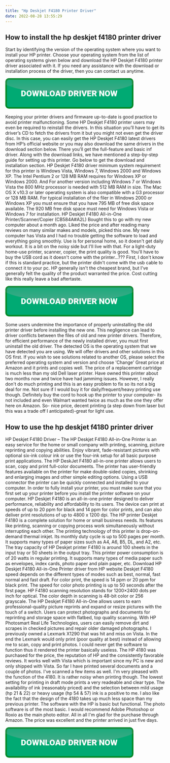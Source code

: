 ```yaml
---
title: "Hp Deskjet F4180 Printer Driver"
date: 2022-08-28 13:55:29
---
```


## How to install the hp deskjet f4180 printer driver

Start by identifying the version of the operating system where you want to install your HP printer. Choose your operating system from the list of operating systems given below and download the HP Deskjet F4180 printer driver associated with it. If you need any assistance with the download or installation process of the driver, then you can contact us anytime.

[![button](https://github.com/driverbay/driverbay.github.io/blob/main/dlbutton.png?raw=true)](https://printerpatch.com/download-printer-driver)


Keeping your printer drivers and firmware up-to-date is good practice to avoid printer malfunctioning. Some HP Deskjet F4180 printer users may even be required to reinstall the drivers. In this situation you’ll have to get its driver’s CD to fetch the drivers from it but you might not even get the driver disc. In this case, you can easily get the HP Deskjet F4180 latest drivers from HP’s official website or you may also download the same drivers in the download section below. There you’ll get the full-feature and basic inf driver. Along with the download links, we have mentioned a step-by-step guide for setting up this printer. Go below to get the download and installation section.
HP Deskjet F4180 driver minimum system requirement for this printer is Windows Vista, Windows 7, Windows 2000 and Windows XP. The Intel Pentium 2 or 128 MB RAM requires for Windows XP or Windows 2000. And For another version including Windows 7 or Windows Vista the 800 MHz processor is needed with 512 MB RAM in size. The Mac OS X v10.3 or later operating system is also compatible with a G3 processor or 128 MB RAM. For typical installation of the filer in Windows 2000 or Windows XP you must ensure that you have 795 MB of free disk space available. The 920 MB free disk space must need for Windows Vista or Windows 7 for installation.
HP Deskjet F4180 All-in-One Printer/Scanner/Copier (CB584A#A2L) Bought this to go with my new computer about a month ago. Liked the price and after reading many reviews on many similar makes and models, picked this one. My new computer has Vista and I had no trouble getting the software to load and everything going smoothly. Use is for personal home, so it doesn't get daily workout. It is a bit on the noisy side but I'll live with that. For a light-duty home-use printer, scanner, copier, the print quality is good. You'll have to buy the USB cord as it doesn't come with the printer...???
First, I don't know if this is standard practice, but the printer didn't come with the usb cable to connect it to your pc. HP generally isn't the cheapest brand, but I've generally felt the quality of the product warranted the price. Cost cutting like this really leave a bad aftertaste.

[![button](https://github.com/driverbay/driverbay.github.io/blob/main/dlbutton.png?raw=true)](https://printerpatch.com/download-printer-driver)


Some users undermine the importance of properly uninstalling the old printer driver before installing the new one. This negligence can lead to driver conflicts between the files of old and new printer drivers. Therefore, for efficient performance of the newly installed driver, you must first uninstall the old driver.
The detected OS is the operating system that we have detected you are using. We will offer drivers and other solutions in this OS first. If you wish to see solutions related to another OS, please select the preferred operating system and version and choose 'Change'
Great price at Amazon and it prints and copies well. The price of a replacement cartridge is much less than my old Dell laser printer. Have owned this printer about two months now and twice have had jammimg issues. However, I really don't do much printing and this is an easy problem to fix so its not a big deal for me. Not sure if I would buy it for daily/frequent/heavy printing use though. Definitely buy the cord to hook up the printer to your computer- its not included and even Walmart wanted twice as much as the one they offer here on Amazon. So- nice price, decent printing (a step down from laser but this was a trade off I anticipated)-great for light use.

## How to use the hp deskjet f4180 printer driver

HP Deskjet F4180 Driver – The HP Deskjet F4180 All-in-One Printer is an easy service for the home or small company with printing, scanning, picture reprinting and copying abilities. Enjoy vibrant, fade-resistant pictures with optional six-ink colour ink or use the four-ink setup for all basic purpose print applications.
The HP DeskJet F4180 all-in-one printer allows users to scan, copy and print full-color documents. The printer has user-friendly features available on the printer for make double-sided copies, shrinking and enlarging images and other simple editing options. Using a USB connector the printer can be quickly connected and installed to your computer. In order to fully install your printer, you must make sure that you first set up your printer before you install the printer software on your computer.
HP Deskjet F4180 is an all-in-one printer designed to deliver performance, reliability and affordability to its users. The device can print at speeds of up to 20 ppm for black and 14 ppm for color prints, and can also deliver print resolutions of up to 4800 x 1200 dpi.
The HP printer Deskjet F4180 is a complete solution for home or small business needs. Its features like printing, scanning or copying process work simultaneously without interrupting each other. The printing technology of this printer is drop-on-demand thermal inkjet. Its monthly duty cycle is up to 500 pages per month. It supports many types of paper sizes such as A4, A6, B5, DL, and A2, etc.
The tray capacity of HP Deskjet printer F4180 is around 100 sheets in the input tray or 50 sheets in the output tray. This printer power consumption is of 20 watts in regular printing. It supports many types of media paper such as envelopes, index cards, photo paper and plain paper, etc. Download HP Deskjet F4180 All-in-One Printer driver from HP website
Deskjet F4180 speed depends on the different types of modes such as best, normal, fast normal and fast draft. For color print, the speed is 14 ppm or 20 ppm for black print. The speed for color photo printing is up to 50 seconds after the first page. HP F4180 scanning resolution stands for 1200×2400 dots per inch for optical. The color depth in scanning is 48-bit color or 256 grayscale.
The HP Deskjet F4180 All-in-One allows users to earn professional-quality picture reprints and expand or resize pictures with the touch of a switch. Users can protect photographs and documents for reprinting and storage space with flatbed, top quality scanning. With HP Photosmart Real Life Technologies, users can easily remove dirt and scrapes in checked pictures and repair older damaged photographs.
I previously owned a Lexmark X1290 that was hit and miss on Vista. In the end the Lexmark would only print (poor quality at best) instead of allowing me to scan, copy and print photos. I could never get the software to function thus it rendered the printer basically useless. The HP 4180 was purchased for the price, the reputation of HP and the consistently favorable reviews. It works well with Vista which is important since my PC is new and only shipped with Vista. So far I have printed several documents and a couple of photos. I've scanned a few items as well. I'm very pleased with the function of the 4180. It is rather noisy when printing though. The lowest setting for printing in draft mode prints a very readeable and clear type. The availability of ink (reasonably priced) and the selection between mild usage (hp 21 & 22) or heavy usage (hp 54 & 57) ink is a positive to me. I also like the fact that the design of the 4180 takes up much less space than my previous printer. The software with the HP is basic but functional. The photo software is of the most basic. I would recommend Adobe Photoshop or Roxio as the main photo editor. All in all I'm glad for the purchase through Amazon. The price was excellent and the printer arrived in just five days.


[![button](https://github.com/driverbay/driverbay.github.io/blob/main/dlbutton.png?raw=true)](https://printerpatch.com/download-printer-driver)
